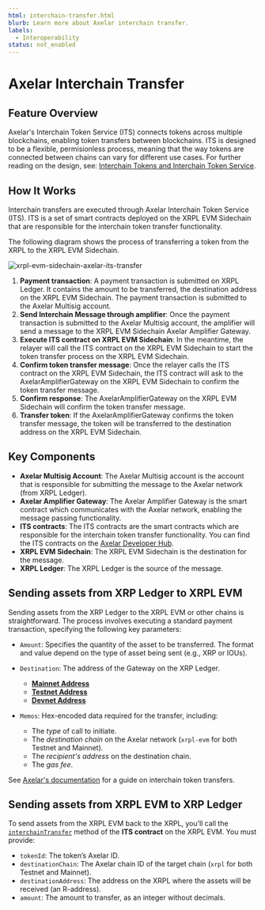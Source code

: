 ```yaml
---
html: interchain-transfer.html
blurb: Learn more about Axelar interchain transfer.
labels:
  - Interoperability
status: not_enabled
---
```


# Axelar Interchain Transfer

## Feature Overview

Axelar's Interchain Token Service (ITS) connects tokens across multiple blockchains, enabling token transfers between blockchains. ITS is designed to be a flexible, permisionless process, meaning that the way tokens are connected between chains can vary for different use cases. For further reading on the design, see: [Interchain Tokens and Interchain Token Service](https://docs.axelar.dev/dev/send-tokens/interchain-tokens/intro/).

## How It Works

Interchain transfers are executed through Axelar Interchain Token Service (ITS). ITS is a set of smart contracts deployed on the XRPL EVM Sidechain that are responsible for the interchain token transfer functionality.

The following diagram shows the process of transferring a token from the XRPL to the XRPL EVM Sidechain.

![xrpl-evm-sidechain-axelar-its-transfer](./img/evm-sidechain-axelar-its-transfer.png)

1. **Payment transaction**: A payment transaction is submitted on XRPL Ledger. It contains the amount to be transferred, the destination address on the XRPL EVM Sidechain. The payment transaction is submitted to the Axelar Multisig account.
2. **Send Interchain Message through amplifier**: Once the payment transaction is submitted to the Axelar Multisig account, the amplifier will send a message to the XRPL EVM Sidechain Axelar Amplifier Gateway.
3. **Execute ITS contract on XRPL EVM Sidechain**: In the meantime, the relayer will call the ITS contract on the XRPL EVM Sidechain to start the token transfer process on the XRPL EVM Sidechain.
4. **Confirm token transfer message**: Once the relayer calls the ITS contract on the XRPL EVM Sidechain, the ITS contract will ask to the AxelarAmplifierGateway on the XRPL EVM Sidechain to confirm the token transfer message.
5. **Confirm response**: The AxelarAmplifierGateway on the XRPL EVM Sidechain will confirm the token transfer message.
6. **Transfer token**: If the AxelarAmplifierGateway confirms the token transfer message, the token will be transferred to the destination address on the XRPL EVM Sidechain.

## Key Components

- **Axelar Multisig Account**: The Axelar Multisig account is the account that is responsible for submitting the message to the Axelar network (from XRPL Ledger).
- **Axelar Amplifier Gateway**: The Axelar Amplifier Gateway is the smart contract which communicates with the Axelar network, enabling the message passing functionality.
- **ITS contracts**: The ITS contracts are the smart contracts which are responsible for the interchain token transfer functionality. You can find the ITS contracts on the [Axelar Developer Hub](https://docs.axelar.dev/dev/send-tokens/interchain-tokens/intro/).
- **XRPL EVM Sidechain**: The XRPL EVM Sidechain is the destination for the message.
- **XRPL Ledger**: The XRPL Ledger is the source of the message.

## Sending assets from XRP Ledger to XRPL EVM

Sending assets from the XRP Ledger to the XRPL EVM or other chains is straightforward. The process involves executing a standard payment transaction, specifying the following key parameters:

- `Amount`: Specifies the quantity of the asset to be transferred. The format and value depend on the type of asset being sent (e.g., XRP or IOUs).
- `Destination`: The address of the Gateway on the XRP Ledger.

  - [**Mainnet Address**](https://github.com/axelarnetwork/axelar-contract-deployments/blob/main/axelar-chains-config/info/mainnet.json)
  - [**Testnet Address**](https://github.com/axelarnetwork/axelar-contract-deployments/blob/main/axelar-chains-config/info/testnet.json#L2603)
  - [**Devnet Address**](https://github.com/axelarnetwork/axelar-contract-deployments/blob/main/axelar-chains-config/info/devnet-amplifier.json#L985)

- `Memos`: Hex-encoded data required for the transfer, including:
  - The _type_ of call to initiate.
  - The _destination chain_ on the Axelar network (`xrpl-evm` for both Testnet and Mainnet).
  - The _recipient's address_ on the destination chain.
  - The _gas fee_.

See [Axelar's documentation](https://github.com/axelarnetwork/axelar-contract-deployments/tree/main/xrpl#contract-interactions) for a guide on interchain token transfers.

## Sending assets from XRPL EVM to XRP Ledger

To send assets from the XRPL EVM back to the XRPL, you’ll call the [`interchainTransfer`](https://github.com/axelarnetwork/interchain-token-service/blob/9edc4318ac1c17231e65886eea72c0f55469d7e5/contracts/interfaces/IInterchainTokenStandard.sol#L19) method of the **ITS contract** on the XRPL EVM. You must provide:

- `tokenId`: The token’s Axelar ID.
- `destinationChain`: The Axelar chain ID of the target chain (`xrpl` for both Testnet and Mainnet).
- `destinationAddress`: The address on the XRPL where the assets will be received (an R-address).
- `amount`: The amount to transfer, as an integer without decimals.

